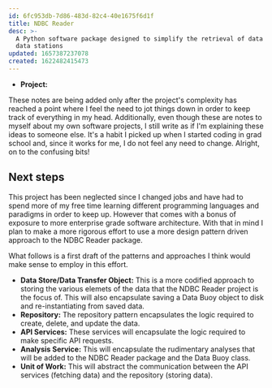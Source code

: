 ```yaml
---
id: 6fc953db-7d86-483d-82c4-40e1675f6d1f
title: NDBC Reader
desc: >-
  A Python software package designed to simplify the retrieval of data from NDBC
  data stations
updated: 1657387237078
created: 1622482415473
---
```


* **Project:** 

These notes are being added only after the project's complexity has reached a point where I feel the need to jot things down in order to keep track of everything in my head.  Additionally, even though these are notes to myself about my own software projects, I still write as if I'm explaining these ideas to someone else.  It's a habit I picked up when I started coding in grad school and, since it works for me, I do not feel any need to change. Alright, on to the confusing bits!

## Next steps

This project has been neglected since I changed jobs and have had to spend more of my free time learning different programming languages and paradigms in order to keep up.  However that comes with a bonus of exposure to more enterprise grade software architecture.  With that in mind I plan to make a more rigorous effort to use a more design pattern driven approach to the NDBC Reader package.  

What follows is a first draft of the patterns and approaches I think would make sense to employ in this effort.

* **Data Store/Data Transfer Object:** This is a more codified approach to storing the various elemets of the data that the NDBC Reader project is the focus of.  This will also encapsulate saving a Data Buoy object to disk and re-instantiating from saved data.
* **Repository:** The repository pattern encapsulates the logic required to create, delete, and update the data.  
* **API Services:** These services will encapsulate the logic required to make specific API requests.  
* **Analysis Service:** This will encapsulate the rudimentary analyses that will be added to the NDBC Reader package and the Data Buoy class.
* **Unit of Work:** This will abstract the communication between the API services (fetching data) and the repository (storing data).


